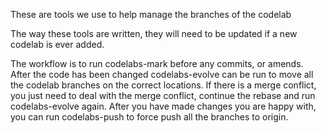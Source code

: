 These are tools we use to help manage the branches of the codelab

The way these tools are written, they will need to be updated if a new codelab is ever added.

The workflow is to run codelabs-mark before any commits, or amends. After the code has been changed codelabs-evolve can be run to move all the codelab branches on the correct locations. If there is a merge conflict, you just need to deal with the merge conflict, continue the rebase and run codelabs-evolve again. After you have made changes you are happy with, you can run codelabs-push to force push all the branches to origin.
